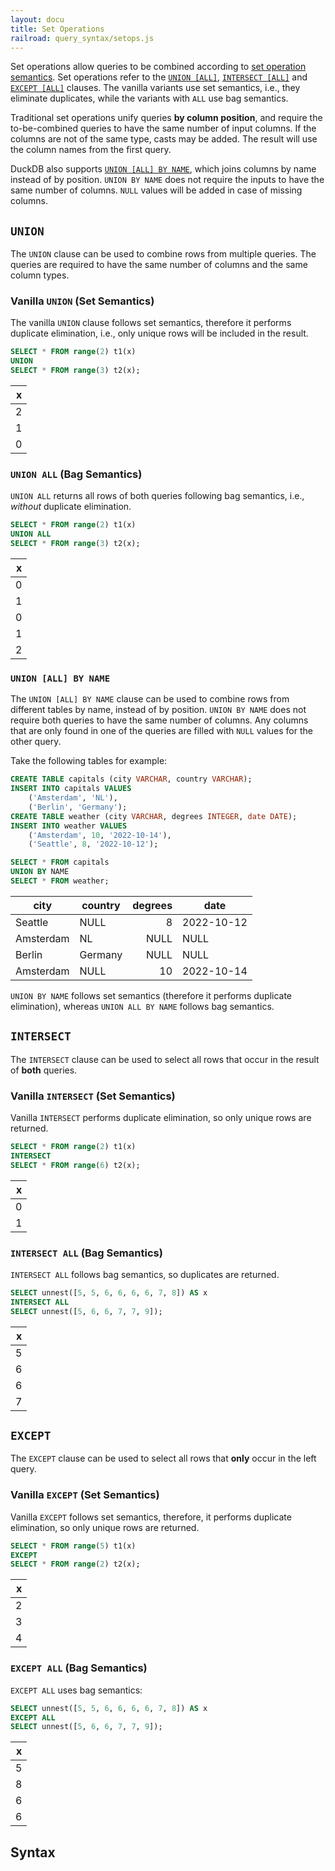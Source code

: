 ```yaml
---
layout: docu
title: Set Operations
railroad: query_syntax/setops.js
---
```


Set operations allow queries to be combined according to [set operation semantics](https://en.wikipedia.org/wiki/Set_(mathematics)#Basic_operations). Set operations refer to the [`UNION [ALL]`](#union), [`INTERSECT [ALL]`](#intersect) and [`EXCEPT [ALL]`](#except) clauses. The vanilla variants use set semantics, i.e., they eliminate duplicates, while the variants with `ALL` use bag semantics.

Traditional set operations unify queries **by column position**, and require the to-be-combined queries to have the same number of input columns. If the columns are not of the same type, casts may be added.  The result will use the column names from the first query.

DuckDB also supports [`UNION [ALL] BY NAME`](#union-all-by-name), which joins columns by name instead of by position. `UNION BY NAME` does not require the inputs to have the same number of columns. `NULL` values will be added in case of missing columns.

## `UNION`

The `UNION` clause can be used to combine rows from multiple queries. The queries are required to have the same number of columns and the same column types.

### Vanilla `UNION` (Set Semantics)

The vanilla `UNION` clause follows set semantics, therefore it performs duplicate elimination, i.e., only unique rows will be included in the result.

```sql
SELECT * FROM range(2) t1(x)
UNION
SELECT * FROM range(3) t2(x);
```

| x |
|--:|
| 2 |
| 1 |
| 0 |

### `UNION ALL` (Bag Semantics)

`UNION ALL` returns all rows of both queries following bag semantics, i.e., *without* duplicate elimination.

```sql
SELECT * FROM range(2) t1(x)
UNION ALL
SELECT * FROM range(3) t2(x);
```

| x |
|--:|
| 0 |
| 1 |
| 0 |
| 1 |
| 2 |

### `UNION [ALL] BY NAME`

The `UNION [ALL] BY NAME` clause can be used to combine rows from different tables by name, instead of by position. `UNION BY NAME` does not require both queries to have the same number of columns. Any columns that are only found in one of the queries are filled with `NULL` values for the other query.

Take the following tables for example:

```sql
CREATE TABLE capitals (city VARCHAR, country VARCHAR);
INSERT INTO capitals VALUES
    ('Amsterdam', 'NL'),
    ('Berlin', 'Germany');
CREATE TABLE weather (city VARCHAR, degrees INTEGER, date DATE);
INSERT INTO weather VALUES
    ('Amsterdam', 10, '2022-10-14'),
    ('Seattle', 8, '2022-10-12');
```

```sql
SELECT * FROM capitals
UNION BY NAME
SELECT * FROM weather;
```

|   city    | country | degrees |    date    |
|-----------|---------|--------:|------------|
| Seattle   | NULL    | 8       | 2022-10-12 |
| Amsterdam | NL      | NULL    | NULL       |
| Berlin    | Germany | NULL    | NULL       |
| Amsterdam | NULL    | 10      | 2022-10-14 |

`UNION BY NAME` follows set semantics (therefore it performs duplicate elimination), whereas `UNION ALL BY NAME` follows bag semantics.

## `INTERSECT`

The `INTERSECT` clause can be used to select all rows that occur in the result of **both** queries.

### Vanilla `INTERSECT` (Set Semantics)

Vanilla `INTERSECT` performs duplicate elimination, so only unique rows are returned.

```sql
SELECT * FROM range(2) t1(x)
INTERSECT
SELECT * FROM range(6) t2(x);
```

| x |
|--:|
| 0 |
| 1 |

### `INTERSECT ALL` (Bag Semantics)

`INTERSECT ALL` follows bag semantics, so duplicates are returned.

```sql
SELECT unnest([5, 5, 6, 6, 6, 6, 7, 8]) AS x
INTERSECT ALL
SELECT unnest([5, 6, 6, 7, 7, 9]);
```

| x |
|--:|
| 5 |
| 6 |
| 6 |
| 7 |

## `EXCEPT`

The `EXCEPT` clause can be used to select all rows that **only** occur in the left query.

### Vanilla `EXCEPT` (Set Semantics)

Vanilla `EXCEPT` follows set semantics, therefore, it performs duplicate elimination, so only unique rows are returned.

```sql
SELECT * FROM range(5) t1(x)
EXCEPT
SELECT * FROM range(2) t2(x);
```

| x |
|--:|
| 2 |
| 3 |
| 4 |

### `EXCEPT ALL` (Bag Semantics)

`EXCEPT ALL` uses bag semantics:

```sql
SELECT unnest([5, 5, 6, 6, 6, 6, 7, 8]) AS x
EXCEPT ALL
SELECT unnest([5, 6, 6, 7, 7, 9]);
```

| x |
|--:|
| 5 |
| 8 |
| 6 |
| 6 |

## Syntax

<div id="rrdiagram"></div>
